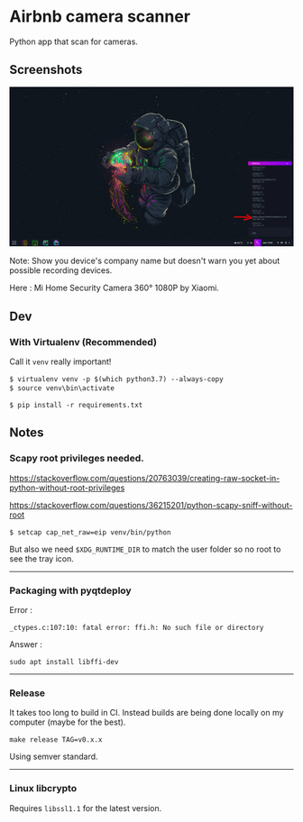 # Airbnb camera scanner

Python app that scan for cameras.

## Screenshots

![Application screenshot](./screenshots/screenshot-airbnb-scanner-2.png "Boo")

Note: Show you device's company name but doesn't warn you yet about possible recording devices.

Here : Mi Home Security Camera 360° 1080P by Xiaomi.

## Dev

### With Virtualenv (Recommended)

Call it `venv` really important!

```
$ virtualenv venv -p $(which python3.7) --always-copy
$ source venv\bin\activate
```


```
$ pip install -r requirements.txt
```

## Notes

### Scapy root privileges needed.

https://stackoverflow.com/questions/20763039/creating-raw-socket-in-python-without-root-privileges

https://stackoverflow.com/questions/36215201/python-scapy-sniff-without-root

```
$ setcap cap_net_raw=eip venv/bin/python
```

But also we need `$XDG_RUNTIME_DIR` to match the user folder so no root to see the tray icon.

----

### Packaging with pyqtdeploy

Error :
```
_ctypes.c:107:10: fatal error: ffi.h: No such file or directory
```
Answer :
```
sudo apt install libffi-dev
```

----

### Release

It takes too long to build in CI. Instead builds are being done locally on my computer (maybe for the best).
```
make release TAG=v0.x.x
```

Using semver standard.

----

### Linux libcrypto

Requires `libssl1.1` for the latest version.
